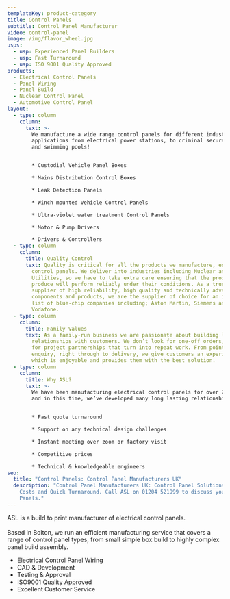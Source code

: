 ```yaml
---
templateKey: product-category
title: Control Panels
subtitle: Control Panel Manufacturer
video: control-panel
image: /img/flavor_wheel.jpg
usps:
  - usp: Experienced Panel Builders
  - usp: Fast Turnaround
  - usp: ISO 9001 Quality Approved
products:
  - Electrical Control Panels
  - Panel Wiring
  - Panel Build
  - Nuclear Control Panel
  - Automotive Control Panel
layout:
  - type: column
    column:
      text: >-
        We manufacture a wide range control panels for different industries and
        applications from electrical power stations, to criminal secure vehicles
        and swimming pools!


        * Custodial Vehicle Panel Boxes

        * Mains Distribution Control Boxes

        * Leak Detection Panels

        * Winch mounted Vehicle Control Panels

        * Ultra-violet water treatment Control Panels

        * Motor & Pump Drivers

        * Drivers & Controllers
  - type: column
    column:
      title: Quality Control
      text: Quality is critical for all the products we manufacture, especially
        control panels. We deliver into industries including Nuclear and
        Utilities, so we have to take extra care ensuring that the products we
        produce will perform reliably under their conditions. As a trusted
        supplier of high reliability, high quality and technically advanced
        components and products, we are the supplier of choice for an impressive
        list of blue-chip companies including; Aston Martin, Siemens and
        Vodafone.
  - type: column
    column:
      title: Family Values
      text: As a family-run business we are passionate about building long lasting
        relationships with customers. We don’t look for one-off orders, we look
        for project partnerships that turn into repeat work. From point of
        enquiry, right through to delivery, we give customers an experience
        which is enjoyable and provides them with the best solution.
  - type: column
    column:
      title: Why ASL?
      text: >-
        We have been manufacturing electrical control panels for over 20 years
        and in this time, we’ve developed many long lasting relationships.


        * Fast quote turnaround

        * Support on any technical design challenges

        * Instant meeting over zoom or factory visit

        * Competitive prices

        * Technical & knowledgeable engineers
seo:
  title: "Control Panels: Control Panel Manufacturers UK"
  description: "Control Panel Manufacturers UK: Control Panel Solutions at Low
    Costs and Quick Turnaround. Call ASL on 01204 521999 to discuss your Control
    Panels."
---
```

ASL is a build to print manufacturer of electrical control panels.\
\
Based in Bolton, we run an efficient manufacturing service that covers a range of control panel types, from small simple box build to highly complex panel build assembly.

* Electrical Control Panel Wiring
* CAD & Development 
* Testing & Approval
* ISO9001 Quality Approved
* Excellent Customer Service